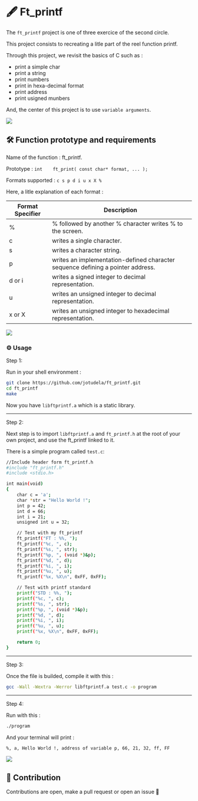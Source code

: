 # 🖋️ Ft_printf

The `ft_printf` project is one of three exercice of the second circle.

This project consists to recreating a litle part of the reel function printf.

Through this project, we revisit the basics of C such as :
- print a simple char
- print a string
- print numbers
- print in hexa-decimal format
- print address
- print usigned munbers

And, the center of this project is to use `variable arguments`.

![](https://raw.githubusercontent.com/andreasbm/readme/master/assets/lines/rainbow.png)

## 🛠️ Function prototype and requirements

Name of the function : ft_printf.

Prototype : `int    ft_print( const char* format, ... );`

Formats supported : `c s p d i u x X %`

Here, a litle explanation of each format :

| Format Specifier | Description |
|------------------|-------------|
| %                | % followed by another % character writes % to the screen. |
| c                | writes a single character. |
| s                | writes a character string. |
| p                | writes an implementation-defined character sequence defining a pointer address. |
| d or i           | writes a signed integer to decimal representation. |
| u                | writes an unsigned integer to decimal representation. |
| x or X           | writes an unsigned integer to hexadecimal representation. |


![](https://raw.githubusercontent.com/andreasbm/readme/master/assets/lines/rainbow.png)

### ⚙️ Usage

Step 1:

Run in your shell environment :
```bash
git clone https://github.com/jotudela/ft_printf.git
cd ft_printf
make
```
Now you have `libftprintf.a` which is a static library.

---

Step 2:

Next step is to import `libftprintf.a` and `ft_printf.h` at the root of your own project, and use
the ft_printf linked to it.

There is a simple program called `test.c`:

```bash
//Include header form ft_printf.h
#include "ft_printf.h"
#include <stdio.h>

int main(void)
{
    char c = 'a';
    char *str = "Hello World !";
    int p = 42;
    int d = 66;
    int i = 21;
    unsigned int u = 32;

    // Test with my ft_printf
    ft_printf("FT : %%, ");
    ft_printf("%c, ", c);
    ft_printf("%s, ", str);
    ft_printf("%p, ", (void *)&p);
    ft_printf("%d, ", d);
    ft_printf("%i, ", i);
    ft_printf("%u, ", u);
    ft_printf("%x, %X\n", 0xFF, 0xFF);

    // Test with printf standard
    printf("STD : %%, ");
    printf("%c, ", c);
    printf("%s, ", str);
    printf("%p, ", (void *)&p);
    printf("%d, ", d);
    printf("%i, ", i);
    printf("%u, ", u);
    printf("%x, %X\n", 0xFF, 0xFF);

    return 0;
}
```

---

Step 3:

Once the file is builded, compile it with this :
```bash
gcc -Wall -Wextra -Werror libftprintf.a test.c -o program
```

---

Step 4:

Run with this :
```bash
./program
```

And your terminal will print :
```bash
%, a, Hello World !, address of variable p, 66, 21, 32, ff, FF
```

![](https://raw.githubusercontent.com/andreasbm/readme/master/assets/lines/rainbow.png)

## 🤝 Contribution
Contributions are open, make a pull request or open an issue 🚀
